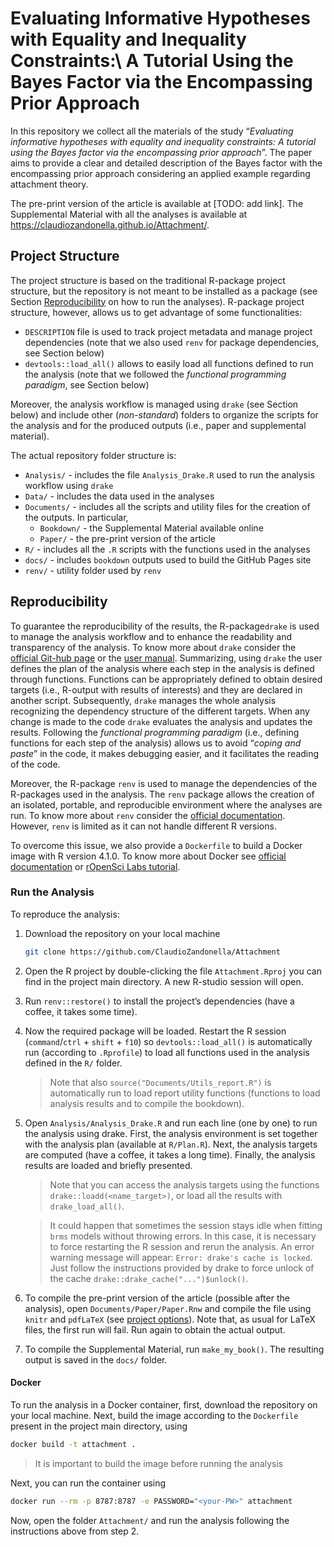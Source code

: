 
<!-- README.md is generated from README.Rmd. Please edit that file -->

# Evaluating Informative Hypotheses with Equality and Inequality Constraints:\\ A Tutorial Using the Bayes Factor via the Encompassing Prior Approach

In this repository we collect all the materials of the study
“*Evaluating informative hypotheses with equality and inequality
constraints: A tutorial using the Bayes factor via the encompassing
prior approach*”. The paper aims to provide a clear and detailed
description of the Bayes factor with the encompassing prior approach
considering an applied example regarding attachment theory.

The pre-print version of the article is available at \[TODO: add link\].
The Supplemental Material with all the analyses is available at
<https://claudiozandonella.github.io/Attachment/>.

## Project Structure

The project structure is based on the traditional R-package project
structure, but the repository is not meant to be installed as a package
(see Section [Reproducibility](#reproducibility) on how to run the
analyses). R-package project structure, however, allows us to get
advantage of some functionalities:

-   `DESCRIPTION` file is used to track project metadata and manage
    project dependencies (note that we also used `renv` for package
    dependencies, see Section below)
-   `devtools::load_all()` allows to easily load all functions defined
    to run the analysis (note that we followed the *functional
    programming paradigm*, see Section below)

Moreover, the analysis workflow is managed using `drake` (see Section
below) and include other (*non-standard*) folders to organize the
scripts for the analysis and for the produced outputs (i.e., paper and
supplemental material).

The actual repository folder structure is:

-   `Analysis/` - includes the file `Analysis_Drake.R` used to run the
    analysis workflow using `drake`
-   `Data/` - includes the data used in the analyses
-   `Documents/` - includes all the scripts and utility files for the
    creation of the outputs. In particular,
    -   `Bookdown/` - the Supplemental Material available online
    -   `Paper/` - the pre-print version of the article
-   `R/` - includes all the `.R` scripts with the functions used in the
    analyses
-   `docs/` - includes `bookdown` outputs used to build the GitHub Pages
    site
-   `renv/` - utility folder used by `renv`

## Reproducibility

To guarantee the reproducibility of the results, the R-package`drake` is
used to manage the analysis workflow and to enhance the readability and
transparency of the analysis. To know more about `drake` consider the
[official Git-hub page](https://github.com/ropensci/drake) or the [user
manual](https://books.ropensci.org/drake/). Summarizing, using `drake`
the user defines the plan of the analysis where each step in the
analysis is defined through functions. Functions can be appropriately
defined to obtain desired targets (i.e., R-output with results of
interests) and they are declared in another script. Subsequently,
`drake` manages the whole analysis recognizing the dependency structure
of the different targets. When any change is made to the code `drake`
evaluates the analysis and updates the results. Following the
*functional programming paradigm* (i.e., defining functions for each
step of the analysis) allows us to avoid “*coping and paste*” in the
code, it makes debugging easier, and it facilitates the reading of the
code.

Moreover, the R-package `renv` is used to manage the dependencies of the
R-packages used in the analysis. The `renv` package allows the creation
of an isolated, portable, and reproducible environment where the
analyses are run. To know more about `renv` consider the [official
documentation](https://rstudio.github.io/renv/articles/renv.html).
However, `renv` is limited as it can not handle different R versions.

To overcome this issue, we also provide a `Dockerfile` to build a Docker
image with R version 4.1.0. To know more about Docker see [official
documentation](https://www.docker.com/) or [rOpenSci Labs
tutorial](https://jsta.github.io/r-docker-tutorial/).

### Run the Analysis

To reproduce the analysis:

1.  Download the repository on your local machine

    ``` bash
    git clone https://github.com/ClaudioZandonella/Attachment
    ```

2.  Open the R project by double-clicking the file `Attachment.Rproj`
    you can find in the project main directory. A new R-studio session
    will open.

3.  Run `renv::restore()` to install the project’s dependencies (have a
    coffee, it takes some time).

4.  Now the required package will be loaded. Restart the R session
    (`command`/`ctrl` + `shift` + `f10`) so `devtools::load_all()` is
    automatically run (according to `.Rprofile`) to load all functions
    used in the analysis defined in the `R/` folder.

    > Note that also `source("Documents/Utils_report.R")` is
    > automatically run to load report utility functions (functions to
    > load analysis results and to compile the bookdown).

5.  Open `Analysis/Analysis_Drake.R` and run each line (one by one) to
    run the analysis using drake. First, the analysis environment is set
    together with the analysis plan (available at `R/Plan.R`). Next, the
    analysis targets are computed (have a coffee, it takes a long time).
    Finally, the analysis results are loaded and briefly presented.

    > Note that you can access the analysis targets using the functions
    > `drake::loadd(<name_target>)`, or load all the results with
    > `drake_load_all()`.

    > It could happen that sometimes the session stays idle when fitting
    > `brms` models without throwing errors. In this case, it is
    > necessary to force restarting the R session and rerun the
    > analysis. An error warning message will appear:
    > `Error: drake's cache is locked`. Just follow the instructions
    > provided by drake to force unlock of the cache
    > `drake::drake_cache("...")$unlock()`.

6.  To compile the pre-print version of the article (possible after the
    analysis), open `Documents/Paper/Paper.Rnw` and compile the file
    using `knitr` and `pdfLaTeX` (see [project
    options](https://support.rstudio.com/hc/en-us/articles/200532247-Weaving-Rnw-Files-in-the-RStudio-IDE)).
    Note that, as usual for LaTeX files, the first run will fail. Run
    again to obtain the actual output.

7.  To compile the Supplemental Material, run `make_my_book()`. The
    resulting output is saved in the `docs/` folder.

#### Docker

To run the analysis in a Docker container, first, download the
repository on your local machine. Next, build the image according to the
`Dockerfile` present in the project main directory, using

``` bash
docker build -t attachment .
```

> It is important to build the image before running the analysis

Next, you can run the container using

``` bash
docker run --rm -p 8787:8787 -e PASSWORD="<your-PW>" attachment
```

Now, open the folder `Attachment/` and run the analysis following the
instructions above from step 2.
